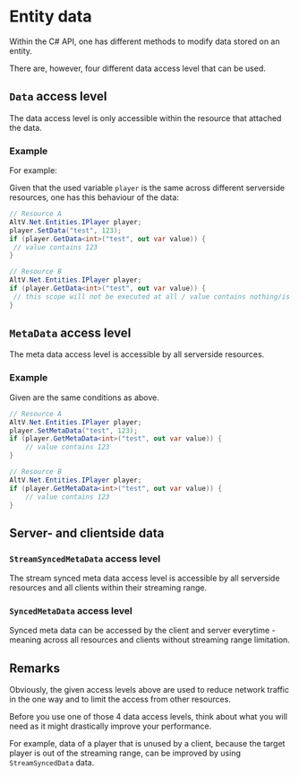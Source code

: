 
# Entity data

Within the C# API, one has different methods to modify data stored on an entity.

There are, however, four different data access level that can be used.

## `Data` access level

The data access level is only accessible within the resource that attached the data.

### Example

For example:

Given that the used variable `player` is the same across different serverside resources, one has this behaviour of the data:

```csharp
// Resource A
AltV.Net.Entities.IPlayer player;
player.SetData("test", 123);
if (player.GetData<int>("test", out var value)) {
 // value contains 123
}

// Resource B
AltV.Net.Entities.IPlayer player;
if (player.GetData<int>("test", out var value)) {
 // this scope will not be executed at all / value contains nothing/is the default datatype T (int here)
}
```

## `MetaData` access level

The meta data access level is accessible by all serverside resources.

### Example

Given are the same conditions as above.

```csharp
// Resource A
AltV.Net.Entities.IPlayer player;
player.SetMetaData("test", 123);
if (player.GetMetaData<int>("test", out var value)) {
    // value contains 123
}

// Resource B
AltV.Net.Entities.IPlayer player;
if (player.GetMetaData<int>("test", out var value)) {
    // value contains 123
}
```

## Server- and clientside data

### `StreamSyncedMetaData` access level

The stream synced meta data access level is accessible by all serverside resources and all clients within their streaming range.

### `SyncedMetaData` access level

Synced meta data can be accessed by the client and server everytime - meaning across all resources and clients without streaming range limitation.

## Remarks

Obviously, the given access levels above are used to reduce network traffic in the one way and to limit the access from other resources.

Before you use one of those 4 data access levels, think about what you will need as it might drastically improve your performance.

For example, data of a player that is unused by a client, because the target player is out of the streaming range, can be improved by using `StreamSyncedData` data.
